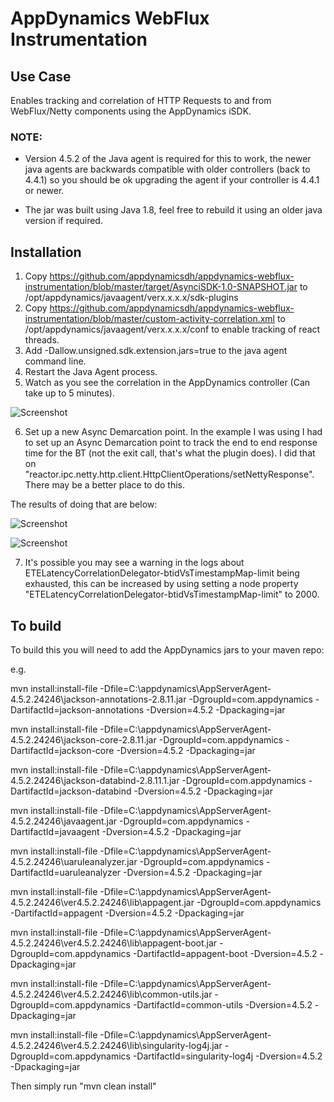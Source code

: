 # AppDynamics WebFlux Instrumentation

## Use Case
Enables tracking and correlation of HTTP Requests to and from WebFlux/Netty components using the AppDynamics iSDK. 

### NOTE: 

- Version 4.5.2 of the Java agent is required for this to work, the newer java agents are backwards compatible with older controllers (back to 4.4.1) so you should be ok upgrading the agent if your controller is 4.4.1 or newer.

- The jar was built using Java 1.8, feel free to rebuild it using an older java version if required.

## Installation

1. Copy https://github.com/appdynamicsdh/appdynamics-webflux-instrumentation/blob/master/target/AsynciSDK-1.0-SNAPSHOT.jar to /opt/appdynamics/javaagent/verx.x.x.x/sdk-plugins
2. Copy https://github.com/appdynamicsdh/appdynamics-webflux-instrumentation/blob/master/custom-activity-correlation.xml to /opt/appdynamics/javaagent/verx.x.x.x/conf to enable tracking of react threads.
3. Add -Dallow.unsigned.sdk.extension.jars=true to the java agent command line.
4. Restart the Java Agent process.
5. Watch as you see the correlation in the AppDynamics controller (Can take up to 5 minutes).

![Screenshot](https://github.com/appdynamicsdh/appdynamics-webflux-instrumentation/blob/master/webflux.png)

6. Set up a new Async Demarcation point. In the example I was using I had to set up an Async Demarcation point to track the end to end response time for the BT (not the exit call, that's what the plugin does). I did that on "reactor.ipc.netty.http.client.HttpClientOperations/setNettyResponse". There may be a better place to do this.

The results of doing that are below:

![Screenshot](https://github.com/appdynamicsdh/appdynamics-webflux-instrumentation/blob/master/webflux2.png)

![Screenshot](https://github.com/appdynamicsdh/appdynamics-webflux-instrumentation/blob/master/webflux3.png)

7. It's possible you may see a warning in the logs about ETELatencyCorrelationDelegator-btidVsTimestampMap-limit being exhausted, this can be increased by using setting a node property "ETELatencyCorrelationDelegator-btidVsTimestampMap-limit" to 2000.

## To build

To build this you will need to add the AppDynamics jars to your maven repo:

e.g.

mvn install:install-file -Dfile=C:\appdynamics\AppServerAgent-4.5.2.24246\jackson-annotations-2.8.11.jar -DgroupId=com.appdynamics -DartifactId=jackson-annotations -Dversion=4.5.2 -Dpackaging=jar

mvn install:install-file -Dfile=C:\appdynamics\AppServerAgent-4.5.2.24246\jackson-core-2.8.11.jar -DgroupId=com.appdynamics -DartifactId=jackson-core -Dversion=4.5.2 -Dpackaging=jar

mvn install:install-file -Dfile=C:\appdynamics\AppServerAgent-4.5.2.24246\jackson-databind-2.8.11.1.jar -DgroupId=com.appdynamics -DartifactId=jackson-databind -Dversion=4.5.2 -Dpackaging=jar

mvn install:install-file -Dfile=C:\appdynamics\AppServerAgent-4.5.2.24246\javaagent.jar -DgroupId=com.appdynamics -DartifactId=javaagent -Dversion=4.5.2 -Dpackaging=jar

mvn install:install-file -Dfile=C:\appdynamics\AppServerAgent-4.5.2.24246\uaruleanalyzer.jar -DgroupId=com.appdynamics -DartifactId=uaruleanalyzer -Dversion=4.5.2 -Dpackaging=jar

mvn install:install-file -Dfile=C:\appdynamics\AppServerAgent-4.5.2.24246\ver4.5.2.24246\lib\appagent.jar -DgroupId=com.appdynamics -DartifactId=appagent -Dversion=4.5.2 -Dpackaging=jar

mvn install:install-file -Dfile=C:\appdynamics\AppServerAgent-4.5.2.24246\ver4.5.2.24246\lib\appagent-boot.jar -DgroupId=com.appdynamics -DartifactId=appagent-boot -Dversion=4.5.2 -Dpackaging=jar

mvn install:install-file -Dfile=C:\appdynamics\AppServerAgent-4.5.2.24246\ver4.5.2.24246\lib\common-utils.jar -DgroupId=com.appdynamics -DartifactId=common-utils -Dversion=4.5.2 -Dpackaging=jar

mvn install:install-file -Dfile=C:\appdynamics\AppServerAgent-4.5.2.24246\ver4.5.2.24246\lib\singularity-log4j.jar -DgroupId=com.appdynamics -DartifactId=singularity-log4j -Dversion=4.5.2 -Dpackaging=jar

Then simply run "mvn clean install"


